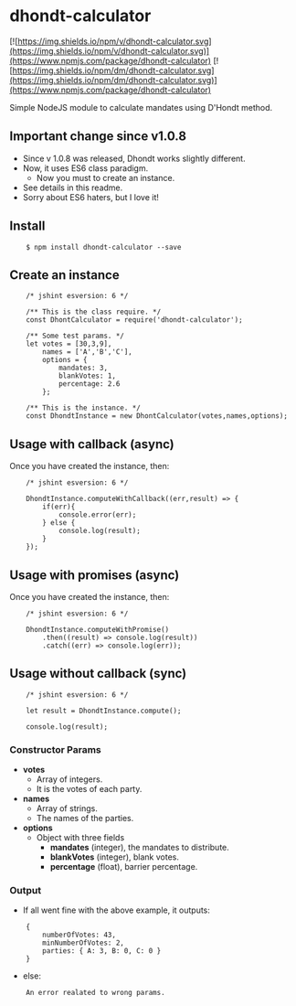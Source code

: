 # dhondt-calculator

[![https://img.shields.io/npm/v/dhondt-calculator.svg](https://img.shields.io/npm/v/dhondt-calculator.svg)](https://www.npmjs.com/package/dhondt-calculator)
[![https://img.shields.io/npm/dm/dhondt-calculator.svg](https://img.shields.io/npm/dm/dhondt-calculator.svg)](https://www.npmjs.com/package/dhondt-calculator)

Simple NodeJS module to calculate mandates using D'Hondt method.

## Important change since v1.0.8 

- Since v 1.0.8 was released, Dhondt works slightly different.
- Now, it uses ES6 class paradigm.
    - Now you must to create an instance.
- See details in this readme.
- Sorry about ES6 haters, but I love it!

## Install

```
	$ npm install dhondt-calculator --save
```

## Create an instance

```
    /* jshint esversion: 6 */

    /** This is the class require. */
    const DhontCalculator = require('dhondt-calculator');

    /** Some test params. */
    let votes = [30,3,9],
        names = ['A','B','C'],
        options = {
            mandates: 3,
            blankVotes: 1,
            percentage: 2.6
        };

    /** This is the instance. */
    const DhondtInstance = new DhontCalculator(votes,names,options);

```


## Usage with callback (async)

Once you have created the instance, then:

```
    /* jshint esversion: 6 */

	DhondtInstance.computeWithCallback((err,result) => {
		if(err){
		    console.error(err);
		} else {
		    console.log(result);
		}
	});
```


## Usage with promises (async)

Once you have created the instance, then:

```
    /* jshint esversion: 6 */

	DhondtInstance.computeWithPromise()
	    .then((result) => console.log(result))
	    .catch((err) => console.log(err));

```

## Usage without callback (sync)

```
	/* jshint esversion: 6 */
		
	let result = DhondtInstance.compute();
	
	console.log(result);
```

### Constructor Params

* __votes__
	+ Array of integers.
	+ It is the votes of each party.
* __names__
	+ Array of strings.
	+ The names of the parties.
* __options__
	+ Object with three fields
		+ __mandates__ (integer), the mandates to distribute.
		+ __blankVotes__ (integer), blank votes.
		+ __percentage__ (float), barrier percentage.

### Output

* If all went fine with the above example, it outputs:

```
	{
		numberOfVotes: 43,
    	minNumberOfVotes: 2,
 		parties: { A: 3, B: 0, C: 0 } 
 	}
```

* else:

```
	An error realated to wrong params.
```


